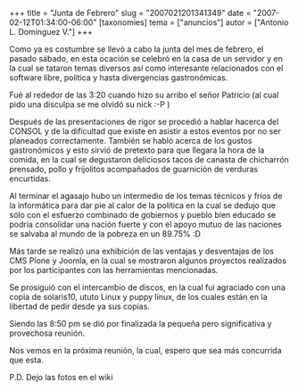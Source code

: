 +++
title = "Junta de Febrero"
slug = "2007021201341349"
date = "2007-02-12T01:34:00-06:00"
[taxonomies]
tema = ["anuncios"]
autor = ["Antonio L. Dominguez V."]
+++

Como ya es costumbre se llevó a cabo la junta del mes de febrero, el
pasado sábado, en esta ocación se celebró en la casa de un servidor y en
la cual se tataron temas diversos así como interesante relacionados con
el software libre, política y hasta divergencias gastronómicas.

<!-- more -->
Fué al rededor de las 3:20 cuando hizo su arribo el señor Patricio (al
cual pido una disculpa se me olvidó su nick :-P )

Después de las presentaciones de rigor se procedió a hablar hacerca del
CONSOL y de la dificultad que existe en asistir a estos eventos por no
ser planeados correctamente. También se habló acerca de los gustos
gastronómicos y esto sirvió de pretexto para que llegara la hora de la
comida, en la cual se degustaron deliciosos tacos de canasta de
chicharrón prensado, pollo y frijolitos acompañados de guarnición de
verduras encurtidas.

Al terminar el agasajo hubo un intermedio de los temas técnicos y fríos
de la informática para dar pie al calor de la política en la cual se
dedujo que sólo con el esfuerzo combinado de gobiernos y pueblo bien
educado se podria consolidar una nación fuerte y con el apoyo mutuo de
las naciones se salvaba al mundo de la pobreza en un 89.75% :D

Más tarde se realizó una exhibición de las ventajas y desventajas de los
CMS Plone y Joomla, en la cual se mostraron algunos proyectos realizados
por los participantes con las herramientas mencionadas.

Se prosiguió con el intercambio de discos, en la cual fui agraciado con
una copia de solaris10, ututo Linux y puppy linux, de los cuales están
en la libertad de pedir desde ya sus copias.

Siendo las 8:50 pm se dió por finalizada la pequeña pero significativa y
provechosa reunión.

Nos vemos en la próxima reunión, la cual, espero que sea más concurrida
que esta.

P.D. Dejo las fotos en el wiki

